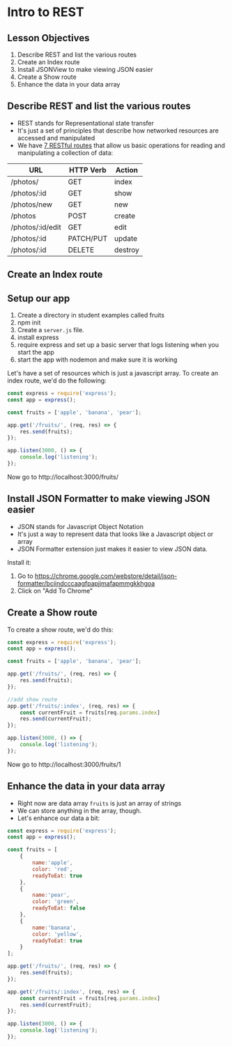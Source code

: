 # Intro to REST

## Lesson Objectives

1. Describe REST and list the various routes
1. Create an Index route
1. Install JSONView to make viewing JSON easier
1. Create a Show route
1. Enhance the data in your data array

## Describe REST and list the various routes

- REST stands for Representational state transfer
- It's just a set of principles that describe how networked resources are accessed and manipulated
- We have [7 RESTful routes](https://gist.github.com/alexpchin/09939db6f81d654af06b) that allow us basic operations for reading and manipulating a collection of data:

| **URL** | **HTTP Verb** |  **Action**|
|------------|-------------|------------|
| /photos/         | GET       | index  
| /photos/:id      | GET       | show       
| /photos/new         | GET       | new   
| /photos          | POST      | create   
| /photos/:id/edit | GET       | edit       
| /photos/:id      | PATCH/PUT | update    
| /photos/:id      | DELETE    | destroy  

## Create an Index route

## Setup our app

1.  Create a directory in student examples called fruits
2.  npm init
3.  Create a `server.js` file.
4.  install express
5.  require express and set up a basic server that logs listening when you start the app
6.  start the app with nodemon and make sure it is working

Let's have a set of resources which is just a javascript array.  To create an index route, we'd do the following:

```javascript
const express = require('express');
const app = express();

const fruits = ['apple', 'banana', 'pear'];

app.get('/fruits/', (req, res) => {
    res.send(fruits);
});

app.listen(3000, () => {
    console.log('listening');
});
```

Now go to http://localhost:3000/fruits/

## Install JSON Formatter to make viewing JSON easier

- JSON stands for Javascript Object Notation
- It's just a way to represent data that looks like a Javascript object or array
- JSON Formatter extension just makes it easier to view JSON data.

Install it:

1.  Go to https://chrome.google.com/webstore/detail/json-formatter/bcjindcccaagfpapjjmafapmmgkkhgoa
1. Click on "Add To Chrome"

## Create a Show route

To create a show route, we'd do this:

```javascript
const express = require('express');
const app = express();

const fruits = ['apple', 'banana', 'pear'];

app.get('/fruits/', (req, res) => {
    res.send(fruits);
});

//add show route
app.get('/fruits/:index', (req, res) => {
    const currentFruit = fruits[req.params.index]
    res.send(currentFruit);
});

app.listen(3000, () => {
    console.log('listening');
});
```

Now go to http://localhost:3000/fruits/1

## Enhance the data in your data array

- Right now are data array `fruits` is just an array of strings
- We can store anything in the array, though.
- Let's enhance our data a bit:

```javascript
const express = require('express');
const app = express();

const fruits = [
    {
        name:'apple',
        color: 'red',
        readyToEat: true
    },
    {
        name:'pear',
        color: 'green',
        readyToEat: false
    },
    {
        name:'banana',
        color: 'yellow',
        readyToEat: true
    }
];

app.get('/fruits/', (req, res) => {
    res.send(fruits);
});

app.get('/fruits/:index', (req, res) => {
    const currentFruit = fruits[req.params.index]
    res.send(currentFruit);
});

app.listen(3000, () => {
    console.log('listening');
});
```
